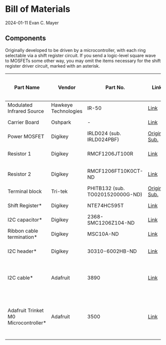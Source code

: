 # Bill of Materials

2024-01-11 Evan C. Mayer

## Components

Originally developed to be driven by a microcontroller, with each ring selectable via a shift register circuit. If you send a logic-level square wave to MOSFETs some other way, you may omit the items necessary for the shift register driver circuit, marked with an asterisk.

| Part Name | Vendor | Part No. | Link | Qty. | Approx. Cost (USD ea.) | Rationale |
| -- | -- | -- | -- | -- | -- | -- |
Modulated Infrared Source | Hawkeye Technologies | IR-50 | [Link](http://www.hawkeyetechnologies.com/source-selection/pulsable/#ir5x/) | 13 | 70.00 | Infrared Emitter |
| Carrier Board | Oshpark | - | [Link](https://oshpark.com/shared_projects/rne2hvI5) | 3 | 10.03 | Assembly/Signal/Power delivery |
| Power MOSFET | Digikey | IRLD024 (sub. IRLD024PBF) | [Original](https://www.digikey.com/en/products/detail/vishay-siliconix/IRLD024/51139) [Sub.](https://www.digikey.com/en/products/detail/vishay-siliconix/IRLD024PBF/812492) | 3 | 1.88 | Power switching via logic-level inputs |
| Resistor 1 | Digikey | RMCF1206JT100R | [Link](https://www.digikey.com/en/products/detail/stackpole-electronics-inc/RMCF1206JT100R/1757426) | 3 | 0.10 | Voltage divider upper. Any 100 Ohm 1/4 W SMD 1206 package. |
| Resistor 2 | Digikey | RMCF1206FT10K0CT-ND | [Link](https://www.digikey.com/en/products/detail/stackpole-electronics-inc/RMCF1206FT10K0/1759669) | 3 | 0.10 | Voltage divider lower. Any 10 kOhm 1/4 W SMD 1206 package. |
| Terminal block | Tri-tek | PHITB132 (sub. TO0201520000G-ND) | [Original](https://www.tritekelectronics.com/wire-termination/terminal-blocks-and-barrier-strips/philmore-tb132) [Sub.](https://www.digikey.com/en/products/detail/amphenol-anytek/TO0201520000G/4953320) | 1 | 0.50 | Power wire connection |
| Shift Register* | Digikey | NTE74HC595T | [Link](https://www.digikey.com/en/products/detail/nte-electronics-inc/NTE74HC595T/11650421?s=N4IgTCBcDaIHYBcCmB2ALACQMIFYCcOIAugL5A) | 1 | 0.55 | Addressable outputs for power switching |
| I2C capacitor* | Digikey | 2368-SMC1206Z104-ND | [Link](https://www.digikey.com/en/products/detail/nte-electronics-inc/SMC1206Z104/11644126) | 1 | 0.05 | I2C noise decoupling capacitor |
| Ribbon cable termination* | Digikey | MSC10A-ND | [Link](https://www.digikey.com/en/products/detail/3m/89110-0001/229679) | 1 | 1.45 | Mates to pins on board header |
| I2C header* | Digikey | 30310-6002HB-ND | [Link](https://www.digikey.com/en/products/detail/3m/30310-6002HB/1237393) | 1 | 0.75 | Provides pwr, I2C header to shift register on board |
| I2C cable* | Adafruit | 3890 | [Link](https://www.adafruit.com/product/3890) | 1 | 3.95 | Sub. any 5-10 conductor 28 AWG ribbon cable if flexible silicone insulation not needed.
| Adafruit Trinket M0 Microcontroller* | Adafruit | 3500 | [Link](https://www.adafruit.com/product/3500) | 1 | 8.95 | Sends bytes to shift register over I2C to chop IR source banks on/off. Sub. any Arduino-compatible microcontroller, with slight code changes.